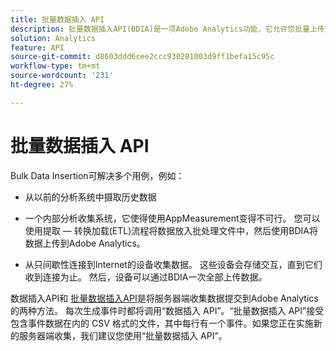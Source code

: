 ```yaml
---
title: 批量数据插入 API
description: 批量数据插入API(BDIA)是一项Adobe Analytics功能，它允许您批量上传文件中的服务器调用数据，而不是使用客户端库（如AppMeasurement）。 这些批处理文件中的服务器调用可以是当前（实时）数据或历史数据。 它是Adobe Analytics API早期版本中数据插入API的更具扩展性的后继版本。
solution: Analytics
feature: API
source-git-commit: d8603ddd6cee2ccc930281003d9ff1befa15c95c
workflow-type: tm+mt
source-wordcount: '231'
ht-degree: 27%

---
```



# 批量数据插入 API

Bulk Data Insertion可解决多个用例，例如：

* 从以前的分析系统中摄取历史数据

* 一个内部分析收集系统，它使得使用AppMeasurement变得不可行。 您可以使用提取 — 转换加载(ETL)流程将数据放入批处理文件中，然后使用BDIA将数据上传到Adobe Analytics。

* 从只间歇性连接到Internet的设备收集数据。 这些设备会存储交互，直到它们收到连接为止。 然后，设备可以通过BDIA一次全部上传数据。

数据插入API和 [批量数据插入API](https://www.adobe.io/apis/experiencecloud/analytics/docs.html#!AdobeDocs/analytics-2.0-apis/master/bdia.md)是将服务器端收集数据提交到Adobe Analytics的两种方法。 每次生成事件时都将调用“数据插入 API”。“批量数据插入 API”接受包含事件数据在内的 CSV 格式的文件，其中每行有一个事件。如果您正在实施新的服务器端收集，我们建议您使用“批量数据插入 API”。